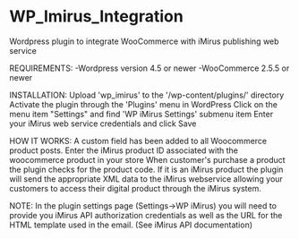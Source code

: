 # WP_Imirus_Integration
Wordpress plugin to integrate WooCommerce with iMirus publishing web service

REQUIREMENTS:
-Wordpress version 4.5 or newer
-WooCommerce 2.5.5 or newer

INSTALLATION:
Upload 'wp_imirus' to the '/wp-content/plugins/' directory
Activate the plugin through the 'Plugins' menu in WordPress
Click on the  menu item "Settings" and find 'WP iMirus Settings' submenu item
Enter your iMirus web service credentials and click Save

HOW IT WORKS:
A custom field has been added to all Woocommerce product posts. Enter the iMirus product ID associated with the woocommerce product in your store
When customer's purchase a product the plugin checks for the product code. If it is an iMirus product the plugin will send the appropriate
XML data to the iMirus webservice allowing your customers to access their digital product through the iMirus system. 

NOTE: In the plugin settings page (Settings->WP iMirus) you will need to provide you iMirus API authorization credentials as well as the URL for the HTML template used in the email. (See iMirus API documentation)

